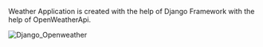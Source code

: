 Weather Application is created with the help of Django Framework with the help of OpenWeatherApi.


![Django_Openweather](https://user-images.githubusercontent.com/114981861/232669614-0f124518-2cd7-442f-a2de-5647e5a88a7f.png)

